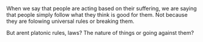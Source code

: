 # 

When we say that people are acting based on their suffering, we are saying that people simply follow what they think is good for them. Not because they are folowing universal rules or breaking them.

But arent platonic rules, laws? The nature of things or going against them?

